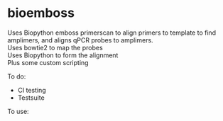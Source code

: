 # bioemboss

Uses Biopython emboss primerscan to align primers to template to find amplimers, and aligns qPCR probes to amplimers.  
Uses bowtie2 to map the probes  
Uses Biopython to form the alignment  
Plus some custom scripting  

To do:  

- CI testing  
- Testsuite  

To use:  
